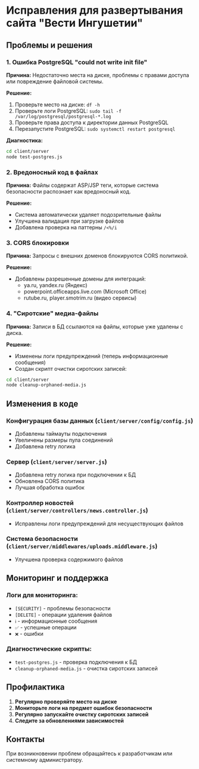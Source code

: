 # Исправления для развертывания сайта "Вести Ингушетии"

## Проблемы и решения

### 1. Ошибка PostgreSQL "could not write init file"

**Причина:** Недостаточно места на диске, проблемы с правами доступа или повреждение файловой системы.

**Решение:**
1. Проверьте место на диске: `df -h`
2. Проверьте логи PostgreSQL: `sudo tail -f /var/log/postgresql/postgresql-*.log`
3. Проверьте права доступа к директории данных PostgreSQL
4. Перезапустите PostgreSQL: `sudo systemctl restart postgresql`

**Диагностика:**
```bash
cd client/server
node test-postgres.js
```

### 2. Вредоносный код в файлах

**Причина:** Файлы содержат ASP/JSP теги, которые система безопасности распознает как вредоносный код.

**Решение:**
- Система автоматически удаляет подозрительные файлы
- Улучшена валидация при загрузке файлов
- Добавлена проверка на паттерны `/<%/i`

### 3. CORS блокировки

**Причина:** Запросы с внешних доменов блокируются CORS политикой.

**Решение:**
- Добавлены разрешенные домены для интеграций:
  - ya.ru, yandex.ru (Яндекс)
  - powerpoint.officeapps.live.com (Microsoft Office)
  - rutube.ru, player.smotrim.ru (видео сервисы)

### 4. "Сиротские" медиа-файлы

**Причина:** Записи в БД ссылаются на файлы, которые уже удалены с диска.

**Решение:**
- Изменены логи предупреждений (теперь информационные сообщения)
- Создан скрипт очистки сиротских записей:

```bash
cd client/server
node cleanup-orphaned-media.js
```

## Изменения в коде

### Конфигурация базы данных (`client/server/config/config.js`)
- Добавлены таймауты подключения
- Увеличены размеры пула соединений
- Добавлена retry логика

### Сервер (`client/server/server.js`)
- Добавлена retry логика при подключении к БД
- Обновлена CORS политика
- Лучшая обработка ошибок

### Контроллер новостей (`client/server/controllers/news.controller.js`)
- Исправлены логи предупреждений для несуществующих файлов

### Система безопасности (`client/server/middlewares/uploads.middleware.js`)
- Улучшена проверка содержимого файлов

## Мониторинг и поддержка

### Логи для мониторинга:
- `[SECURITY]` - проблемы безопасности
- `[DELETE]` - операции удаления файлов
- `ℹ️` - информационные сообщения
- `✅` - успешные операции
- `❌` - ошибки

### Диагностические скрипты:
- `test-postgres.js` - проверка подключения к БД
- `cleanup-orphaned-media.js` - очистка сиротских записей

## Профилактика

1. **Регулярно проверяйте место на диске**
2. **Мониторьте логи на предмет ошибок безопасности**
3. **Регулярно запускайте очистку сиротских записей**
4. **Следите за обновлениями зависимостей**

## Контакты

При возникновении проблем обращайтесь к разработчикам или системному администратору.
